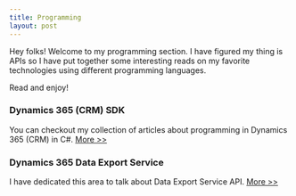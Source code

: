 ```yaml
---
title: Programming
layout: post
---
```


Hey folks! Welcome to my programming section. I have figured my thing is APIs so I have put together some interesting reads on my favorite technologies using different programming languages.

Read and enjoy!

### Dynamics 365 (CRM) SDK 
You can checkout my collection of articles about programming in Dynamics 365 (CRM) in C#. 
[More >>](/programming/dynamicscrmsdk)

### Dynamics 365 Data Export Service
I have dedicated this area to talk about Data Export Service API. 
[More >>](/programming/dynamicsexportservice/)
